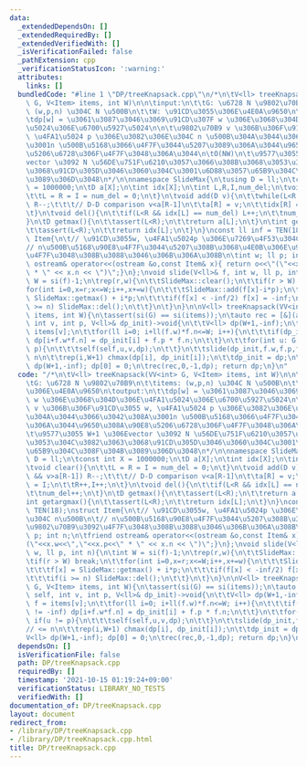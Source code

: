 ```yaml
---
data:
  _extendedDependsOn: []
  _extendedRequiredBy: []
  _extendedVerifiedWith: []
  _isVerificationFailed: false
  _pathExtension: cpp
  _verificationStatusIcon: ':warning:'
  attributes:
    links: []
  bundledCode: "#line 1 \"DP/treeKnapsack.cpp\"\n/*\n\tV<ll> treeKnapsack(VV<int>\
    \ G, V<Item> items, int W)\n\n\tinput:\n\t\tG: \u6728 N \u9802\u70B9\n\t\titems:\
    \ (w,p,n) \u304C N \u500B\n\t\tW: \u91CD\u3055\u306E\u4E0A\u9650\n\toutput:\n\t\
    \tdp[w] = \u3061\u3087\u3046\u3069\u91CD\u307F w \u306E\u3068\u304D\u306E\u4FA1\
    \u5024\u306E\u6700\u5927\u5024\n\n\t\u9802\u70B9 v \u306B\u306F\u91CD\u3055 w,\
    \ \u4FA1\u5024 p \u306E\u3082\u306E\u304C n \u500B\u304A\u3044\u3066\u3042\u308A\
    \u3001n \u500B\u5168\u3066\u4F7F\u3044\u5207\u3089\u306A\u3044\u9650\u308A\u90E8\
    \u5206\u6728\u306F\u4F7F\u3048\u306A\u3044\n\tO(NW)\n\t\u9577\u3055 W+1 \u306E\
    vector \u3092 N \u56DE\u751F\u6210\u3057\u3066\u308B\u3068\u3053\u304C\u3082\u3063\
    \u3068\u91CD\u305D\u3046\u3060\u304C\u3001\u6D88\u3057\u65B9\u304C\u308F\u304B\
    \u3089\u306D\u3048\n*/\n\nnamespace SlideMax{\n\tusing D = ll;\n\tconst int X\
    \ = 1000000;\n\tD a[X];\n\tint idx[X];\n\tint L,R,I,num_del;\n\tvoid clear(){\n\
    \t\tL = R = I = num_del = 0;\n\t}\n\tvoid add(D v){\n\t\twhile(L<R && v>a[R-1])\
    \ R--;\t\t\t// D-D comparison v<a[R-1]\n\t\ta[R] = v;\n\t\tidx[R] = I;\n\t\tR++,I++;\n\
    \t}\n\tvoid del(){\n\t\tif(L<R && idx[L] == num_del) L++;\n\t\tnum_del++;\n\t\
    }\n\tD getmax(){\n\t\tassert(L<R);\n\t\treturn a[L];\n\t}\n\tint getargmax(){\n\
    \t\tassert(L<R);\n\t\treturn idx[L];\n\t}\n}\nconst ll inf = TEN(18);\nstruct\
    \ Item{\n\t// \u91CD\u3055w, \u4FA1\u5024p \u306E\u7269\u4F53\u304C n\u500B\n\t\
    // n\u500B\u5168\u90E8\u4F7F\u3044\u5207\u308B\u3068\u4E0B\u306E\u9802\u70B9\u3092\
    \u4F7F\u3048\u308B\u3088\u3046\u306B\u306A\u308B\n\tint w; ll p; int n;\n\tfriend\
    \ ostream& operator<<(ostream &o,const Item& x){ return o<<\"(\"<<x.w<<\",\"<<x.p<<\"\
    \ * \" << x.n << \")\";}\n};\nvoid slide(V<ll>& f, int w, ll p, int n){\n\tint\
    \ W = si(f)-1;\n\trep(r,w){\n\t\tSlideMax::clear();\n\t\tif(r > W) break;\n\t\t\
    for(int i=0,x=r;x<=W;i++,x+=w){\n\t\t\tSlideMax::add(f[x]-i*p);\n\t\t\tf[x] =\
    \ SlideMax::getmax() + i*p;\n\t\t\tif(f[x] < -inf/2) f[x] = -inf;\n\t\t\tif(i\
    \ >= n) SlideMax::del();\n\t\t}\n\t}\n}\n\nV<ll> treeKnapsack(VV<int> G, V<Item>\
    \ items, int W){\n\tassert(si(G) == si(items));\n\tauto rec = [&](auto& self,\
    \ int v, int p, V<ll>& dp_init)->void{\n\t\tV<ll> dp(W+1,-inf);\n\t\tauto& f =\
    \ items[v];\n\t\tfor(ll i=0; i+ll(f.w)*f.n<=W; i++){\n\t\t\tif(dp_init[i] != -inf)\
    \ dp[i+f.w*f.n] = dp_init[i] + f.p * f.n;\n\t\t}\n\t\tfor(int u: G[v]) if(u !=\
    \ p){\n\t\t\tself(self,u,v,dp);\n\t\t}\n\t\tslide(dp_init,f.w,f.p,f.n);\t// <=\
    \ n\n\t\trep(i,W+1) chmax(dp[i], dp_init[i]);\n\t\tdp_init = dp;\n\t};\n\tV<ll>\
    \ dp(W+1,-inf); dp[0] = 0;\n\trec(rec,0,-1,dp); return dp;\n}\n"
  code: "/*\n\tV<ll> treeKnapsack(VV<int> G, V<Item> items, int W)\n\n\tinput:\n\t\
    \tG: \u6728 N \u9802\u70B9\n\t\titems: (w,p,n) \u304C N \u500B\n\t\tW: \u91CD\u3055\
    \u306E\u4E0A\u9650\n\toutput:\n\t\tdp[w] = \u3061\u3087\u3046\u3069\u91CD\u307F\
    \ w \u306E\u3068\u304D\u306E\u4FA1\u5024\u306E\u6700\u5927\u5024\n\n\t\u9802\u70B9\
    \ v \u306B\u306F\u91CD\u3055 w, \u4FA1\u5024 p \u306E\u3082\u306E\u304C n \u500B\
    \u304A\u3044\u3066\u3042\u308A\u3001n \u500B\u5168\u3066\u4F7F\u3044\u5207\u3089\
    \u306A\u3044\u9650\u308A\u90E8\u5206\u6728\u306F\u4F7F\u3048\u306A\u3044\n\tO(NW)\n\
    \t\u9577\u3055 W+1 \u306Evector \u3092 N \u56DE\u751F\u6210\u3057\u3066\u308B\u3068\
    \u3053\u304C\u3082\u3063\u3068\u91CD\u305D\u3046\u3060\u304C\u3001\u6D88\u3057\
    \u65B9\u304C\u308F\u304B\u3089\u306D\u3048\n*/\n\nnamespace SlideMax{\n\tusing\
    \ D = ll;\n\tconst int X = 1000000;\n\tD a[X];\n\tint idx[X];\n\tint L,R,I,num_del;\n\
    \tvoid clear(){\n\t\tL = R = I = num_del = 0;\n\t}\n\tvoid add(D v){\n\t\twhile(L<R\
    \ && v>a[R-1]) R--;\t\t\t// D-D comparison v<a[R-1]\n\t\ta[R] = v;\n\t\tidx[R]\
    \ = I;\n\t\tR++,I++;\n\t}\n\tvoid del(){\n\t\tif(L<R && idx[L] == num_del) L++;\n\
    \t\tnum_del++;\n\t}\n\tD getmax(){\n\t\tassert(L<R);\n\t\treturn a[L];\n\t}\n\t\
    int getargmax(){\n\t\tassert(L<R);\n\t\treturn idx[L];\n\t}\n}\nconst ll inf =\
    \ TEN(18);\nstruct Item{\n\t// \u91CD\u3055w, \u4FA1\u5024p \u306E\u7269\u4F53\
    \u304C n\u500B\n\t// n\u500B\u5168\u90E8\u4F7F\u3044\u5207\u308B\u3068\u4E0B\u306E\
    \u9802\u70B9\u3092\u4F7F\u3048\u308B\u3088\u3046\u306B\u306A\u308B\n\tint w; ll\
    \ p; int n;\n\tfriend ostream& operator<<(ostream &o,const Item& x){ return o<<\"\
    (\"<<x.w<<\",\"<<x.p<<\" * \" << x.n << \")\";}\n};\nvoid slide(V<ll>& f, int\
    \ w, ll p, int n){\n\tint W = si(f)-1;\n\trep(r,w){\n\t\tSlideMax::clear();\n\t\
    \tif(r > W) break;\n\t\tfor(int i=0,x=r;x<=W;i++,x+=w){\n\t\t\tSlideMax::add(f[x]-i*p);\n\
    \t\t\tf[x] = SlideMax::getmax() + i*p;\n\t\t\tif(f[x] < -inf/2) f[x] = -inf;\n\
    \t\t\tif(i >= n) SlideMax::del();\n\t\t}\n\t}\n}\n\nV<ll> treeKnapsack(VV<int>\
    \ G, V<Item> items, int W){\n\tassert(si(G) == si(items));\n\tauto rec = [&](auto&\
    \ self, int v, int p, V<ll>& dp_init)->void{\n\t\tV<ll> dp(W+1,-inf);\n\t\tauto&\
    \ f = items[v];\n\t\tfor(ll i=0; i+ll(f.w)*f.n<=W; i++){\n\t\t\tif(dp_init[i]\
    \ != -inf) dp[i+f.w*f.n] = dp_init[i] + f.p * f.n;\n\t\t}\n\t\tfor(int u: G[v])\
    \ if(u != p){\n\t\t\tself(self,u,v,dp);\n\t\t}\n\t\tslide(dp_init,f.w,f.p,f.n);\t\
    // <= n\n\t\trep(i,W+1) chmax(dp[i], dp_init[i]);\n\t\tdp_init = dp;\n\t};\n\t\
    V<ll> dp(W+1,-inf); dp[0] = 0;\n\trec(rec,0,-1,dp); return dp;\n}\n"
  dependsOn: []
  isVerificationFile: false
  path: DP/treeKnapsack.cpp
  requiredBy: []
  timestamp: '2021-10-15 01:19:24+09:00'
  verificationStatus: LIBRARY_NO_TESTS
  verifiedWith: []
documentation_of: DP/treeKnapsack.cpp
layout: document
redirect_from:
- /library/DP/treeKnapsack.cpp
- /library/DP/treeKnapsack.cpp.html
title: DP/treeKnapsack.cpp
---
```

